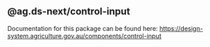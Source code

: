 ## @ag.ds-next/control-input

Documentation for this package can be found here: https://design-system.agriculture.gov.au/components/control-input
